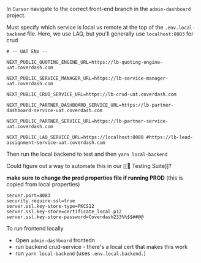 In `Cursor` navigate to the correct front-end branch in the `admin-dashboard` project.

Must specify which service is local vs remote at the top of the `.env.local-backend` file. Here, we use LAQ, but you'll generally use `localhost:8083` for crud

```
# -- UAT ENV --

NEXT_PUBLIC_QUOTING_ENGINE_URL=https://lb-quoting-engine-uat.coverdash.com

NEXT_PUBLIC_SERVICE_MANAGER_URL=https://lb-service-manager-uat.coverdash.com

NEXT_PUBLIC_CRUD_SERVICE_URL=https://lb-crud-uat.coverdash.com

NEXT_PUBLIC_PARTNER_DASHBOARD_SERVICE_URL=https://lb-partner-dashboard-service-uat.coverdash.com

NEXT_PUBLIC_PARTNER_SERVICE_URL=https://lb-partner-service-uat.coverdash.com

NEXT_PUBLIC_LAQ_SERVICE_URL=https://localhost:8088 #https://lb-lead-assignment-service-uat.coverdash.com
```

Then run the local backend to test and then  `yarn local-backend` 

Could figure out a way to automate this in our [[🍬 Testing Suite]]?


**make sure to change the prod properties file if running PROD** 
(this is copied from local properties)

```
server.port=8083  
security.require-ssl=true  
server.ssl.key-store-type=PKCS12  
server.ssl.key-store=certificate_local.p12  
server.ssl.key-store-password=Coverdash233%%$$##@@
```


To run frontend locally
- Open `admin-dashboard` frontedn
- run backend crud-service - there's a local cert that makes this work
- run `yarn local-backend` (uses `.env.local.backend.`)